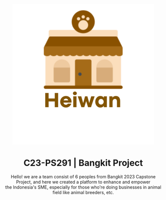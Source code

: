 <p align="center"><img src="https://github.com/satria4s/CapstoneProject_Heiwan/blob/main/Screenshots/Logo_heiwan.png?raw=true" width="456px"></p>
<h1 align="center"> C23-PS291 | Bangkit Project </h1>

<p align="center">
          Hello! we are a team consist of 6 peoples from Bangkit 2023 Capstone Project, and here we created a platform to enhance and empower <br/> 
          the Indonesia's SME, especially for those who're doing businesses in animal field like animal breeders, etc.
</p>
